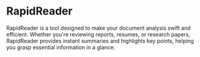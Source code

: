 # RapidReader
RapidReader is a tool designed to make your document analysis swift and efficient. Whether you're reviewing reports, resumes, or research papers, RapidReader provides instant summaries and highlights key points, helping you grasp essential information in a glance.
